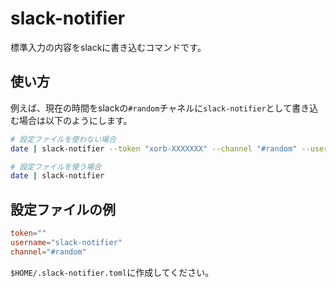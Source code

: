 # slack-notifier

標準入力の内容をslackに書き込むコマンドです。

## 使い方

例えば、現在の時間をslackの`#random`チャネルに`slack-notifier`として書き込む場合は以下のようにします。

```bash
# 設定ファイルを使わない場合
date | slack-notifier --token "xorb-XXXXXXX" --channel "#random" --username "slack-notifier"

# 設定ファイルを使う場合
date | slack-notifier
```

## 設定ファイルの例

```toml
token=""
username="slack-notifier"
channel="#random"
```
`$HOME/.slack-notifier.toml`に作成してください。
